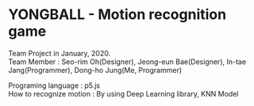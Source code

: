 # YONGBALL - Motion recognition game
Team Project in January, 2020.   
Team Member : Seo-rim Oh(Designer), Jeong-eun Bae(Designer), In-tae Jang(Programmer), Dong-ho Jung(Me, Programmer)   
   
Programing language : p5.js   
How to recognize motion : By using Deep Learning library, KNN Model
